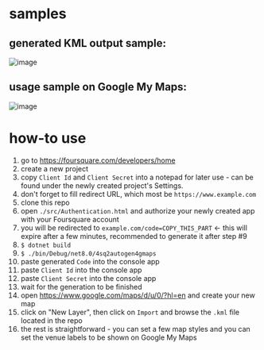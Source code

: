 # samples

## generated KML output sample:

![image](https://github.com/user-attachments/assets/2107ef94-7a41-44be-a690-ba682fb00103)

## usage sample on Google My Maps:

![image](https://github.com/user-attachments/assets/5f9aea1b-7eee-4d4d-bbc4-c169d38df148)

# how-to use

1. go to https://foursquare.com/developers/home
2. create a new project
3. copy `Client Id` and `Client Secret` into a notepad for later use - can be found under the newly created project's Settings.
4. don't forget to fill redirect URL, which most be `https://www.example.com`
5. clone this repo
6. open `./src/Authentication.html` and authorize your newly created app with your Foursquare account
7. you will be redirected to `example.com/code=COPY_THIS_PART` <- this will expire after a few minutes, recommended to generate it after step #9
8. `$ dotnet build`
9. `$ ./bin/Debug/net8.0/4sq2autogen4gmaps`
10. paste generated `Code` into the console app
11. paste `Client Id` into the console app
12. paste `Client Secret` into the console app
13. wait for the generation to be finished
14. open https://www.google.com/maps/d/u/0/?hl=en and create your new map
15. click on "New Layer", then click on `Import` and browse the `.kml` file located in the repo
16. the rest is straightforward - you can set a few map styles and you can set the venue labels to be shown on Google My Maps
